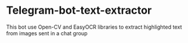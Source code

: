# Telegram-bot-text-extractor
This bot use Open-CV and EasyOCR libraries to extract highlighted text from images sent in a chat group
